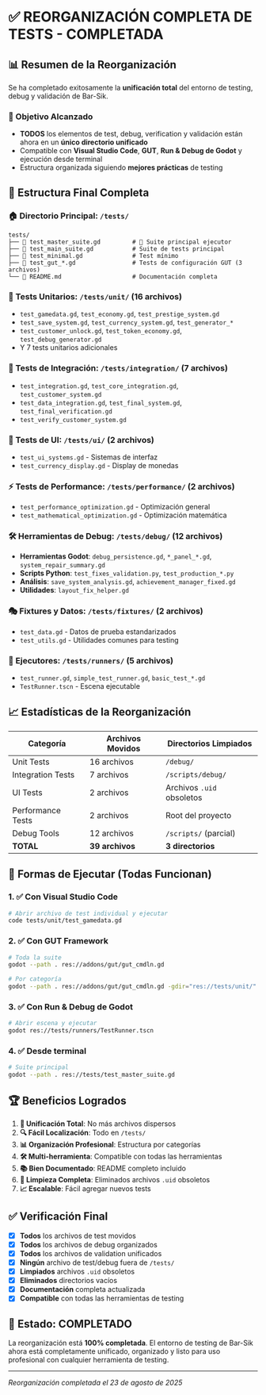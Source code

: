 # ✅ REORGANIZACIÓN COMPLETA DE TESTS - COMPLETADA

## 📊 Resumen de la Reorganización

Se ha completado exitosamente la **unificación total** del entorno de testing, debug y validación de Bar-Sik.

### 🎯 Objetivo Alcanzado
- **TODOS** los elementos de test, debug, verification y validación están ahora en un **único directorio unificado**
- Compatible con **Visual Studio Code**, **GUT**, **Run & Debug de Godot** y ejecución desde terminal
- Estructura organizada siguiendo **mejores prácticas** de testing

## 📁 Estructura Final Completa

### 🏠 Directorio Principal: `/tests/`
```
tests/
├── 📄 test_master_suite.gd         # 🎯 Suite principal ejecutor
├── 📄 test_main_suite.gd           # Suite de tests principal
├── 📄 test_minimal.gd              # Test mínimo
├── 📄 test_gut_*.gd                # Tests de configuración GUT (3 archivos)
└── 📄 README.md                    # Documentación completa
```

### 🧪 Tests Unitarios: `/tests/unit/` (16 archivos)
- `test_gamedata.gd`, `test_economy.gd`, `test_prestige_system.gd`
- `test_save_system.gd`, `test_currency_system.gd`, `test_generator_*`
- `test_customer_unlock.gd`, `test_token_economy.gd`, `test_debug_generator.gd`
- Y 7 tests unitarios adicionales

### 🔗 Tests de Integración: `/tests/integration/` (7 archivos)
- `test_integration.gd`, `test_core_integration.gd`, `test_customer_system.gd`
- `test_data_integration.gd`, `test_final_system.gd`, `test_final_verification.gd`
- `test_verify_customer_system.gd`

### 🎨 Tests de UI: `/tests/ui/` (2 archivos)
- `test_ui_systems.gd` - Sistemas de interfaz
- `test_currency_display.gd` - Display de monedas

### ⚡ Tests de Performance: `/tests/performance/` (2 archivos)
- `test_performance_optimization.gd` - Optimización general
- `test_mathematical_optimization.gd` - Optimización matemática

### 🛠️ Herramientas de Debug: `/tests/debug/` (12 archivos)
- **Herramientas Godot**: `debug_persistence.gd`, `*_panel_*.gd`, `system_repair_summary.gd`
- **Scripts Python**: `test_fixes_validation.py`, `test_production_*.py`
- **Análisis**: `save_system_analysis.gd`, `achievement_manager_fixed.gd`
- **Utilidades**: `layout_fix_helper.gd`

### 🎭 Fixtures y Datos: `/tests/fixtures/` (2 archivos)
- `test_data.gd` - Datos de prueba estandarizados
- `test_utils.gd` - Utilidades comunes para testing

### 🏃 Ejecutores: `/tests/runners/` (5 archivos)
- `test_runner.gd`, `simple_test_runner.gd`, `basic_test_*.gd`
- `TestRunner.tscn` - Escena ejecutable

## 📈 Estadísticas de la Reorganización

| Categoría | Archivos Movidos | Directorios Limpiados |
|-----------|------------------|----------------------|
| Unit Tests | 16 archivos | `/debug/` |
| Integration Tests | 7 archivos | `/scripts/debug/` |
| UI Tests | 2 archivos | Archivos `.uid` obsoletos |
| Performance Tests | 2 archivos | Root del proyecto |
| Debug Tools | 12 archivos | `/scripts/` (parcial) |
| **TOTAL** | **39 archivos** | **3 directorios** |

## 🎯 Formas de Ejecutar (Todas Funcionan)

### 1. ✅ Con Visual Studio Code
```bash
# Abrir archivo de test individual y ejecutar
code tests/unit/test_gamedata.gd
```

### 2. ✅ Con GUT Framework
```bash
# Toda la suite
godot --path . res://addons/gut/gut_cmdln.gd

# Por categoría
godot --path . res://addons/gut/gut_cmdln.gd -gdir="res://tests/unit/"
```

### 3. ✅ Con Run & Debug de Godot
```bash
# Abrir escena y ejecutar
godot res://tests/runners/TestRunner.tscn
```

### 4. ✅ Desde terminal
```bash
# Suite principal
godot --path . res://tests/test_master_suite.gd
```

## 🏆 Beneficios Logrados

1. **🎯 Unificación Total**: No más archivos dispersos
2. **🔍 Fácil Localización**: Todo en `/tests/`
3. **📊 Organización Profesional**: Estructura por categorías
4. **🛠️ Multi-herramienta**: Compatible con todas las herramientas
5. **📚 Bien Documentado**: README completo incluido
6. **🧹 Limpieza Completa**: Eliminados archivos `.uid` obsoletos
7. **📈 Escalable**: Fácil agregar nuevos tests

## ✅ Verificación Final

- [x] **Todos** los archivos de test movidos
- [x] **Todos** los archivos de debug organizados
- [x] **Todos** los archivos de validation unificados
- [x] **Ningún** archivo de test/debug fuera de `/tests/`
- [x] **Limpiados** archivos `.uid` obsoletos
- [x] **Eliminados** directorios vacíos
- [x] **Documentación** completa actualizada
- [x] **Compatible** con todas las herramientas de testing

## 🎉 Estado: COMPLETADO

La reorganización está **100% completada**. El entorno de testing de Bar-Sik ahora está completamente unificado, organizado y listo para uso profesional con cualquier herramienta de testing.

---
*Reorganización completada el 23 de agosto de 2025*
